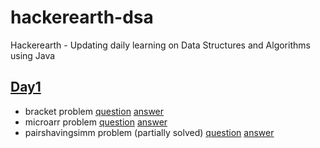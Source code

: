 # hackerearth-dsa
 Hackerearth - Updating daily learning on Data Structures and Algorithms using Java 

## [Day1](https://github.com/pranikz/hackerearth-dsa/tree/master/Day%201)

- bracket problem
  [question](https://www.hackerearth.com/practice/data-structures/arrays/1-d/practice-problems/algorithm/bracket-sequence-1-40eab940/)
  [answer](https://github.com/pranikz/hackerearth-dsa/blob/master/Day%201/bracket.java)
- microarr problem
  [question](https://www.hackerearth.com/practice/data-structures/arrays/1-d/practice-problems/algorithm/micro-and-array-update/)
  [answer](https://github.com/pranikz/hackerearth-dsa/blob/master/Day%201/microarr.java)
- pairshavingsimm problem (partially solved)
  [question](https://www.hackerearth.com/practice/data-structures/arrays/1-d/practice-problems/algorithm/pairs-having-similar-element-eed098aa/)
  [answer](https://github.com/pranikz/hackerearth-dsa/blob/master/Day%201/pairshavingsimm.java)
